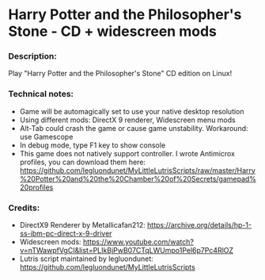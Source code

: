 # Harry Potter and the Philosopher's Stone - CD + widescreen mods
### Description:
Play "Harry Potter and the Philosopher's Stone" CD edition on Linux!
### Technical notes:
- Game will be automagically set to use your native desktop resolution
- Using different mods: DirectX 9 renderer, Widescreen menu mods
- Alt-Tab could crash the game or cause game unstability. Workaround: use Gamescope
- In debug mode, type F1 key to show console
- This game does not natively support controller. I wrote Antimicrox profiles, you can download them here:
https://github.com/legluondunet/MyLittleLutrisScripts/raw/master/Harry%20Potter%20and%20the%20Chamber%20of%20Secrets/gamepad%20profiles
### Credits:
- DirectX9 Renderer by Metallicafan212: https://archive.org/details/hp-1-ss-ibm-pc-direct-x-9-driver
- Widescreen mods: https://www.youtube.com/watch?v=nTWawpfVgCI&list=PLIkBjPwB07CTqLWUmpo1Pel6p7Pc4RlOZ
- Lutris script maintained by legluondunet: https://github.com/legluondunet/MyLittleLutrisScripts
